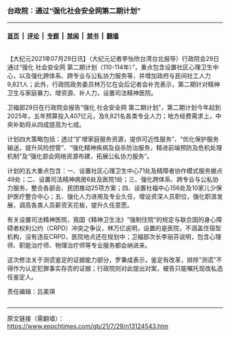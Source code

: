 ### 台政院︰通过“强化社会安全网第二期计划”

---

#### [首页](../../../..?n13124543) &nbsp;|&nbsp; [评论](../../../../../epoch-comment?n13124543) &nbsp;|&nbsp; [专题](../../../../../epoch-special?n13124543) &nbsp;|&nbsp; [禁闻](../../../../../epoch-news?n13124543) &nbsp;|&nbsp; [禁书](../../../../../books?n13124543) &nbsp;|&nbsp; [翻墙](https://github.com/gfw-breaker/nogfw/blob/master/README.md?n13124543)


<div class="column" id="artbody" itemprop="articleBody">
 <!-- article content begin -->
 <p>
  【大纪元2021年07月29日讯】（大纪元记者李怡欣台湾台北报导）行政院会29日通过“强化
  <ok href="https://www.epochtimes.com/gb/tag/%E7%A4%BE%E4%BC%9A%E5%AE%89%E5%85%A8%E7%BD%91.html">
   社会安全网
  </ok>
  第二期计划（110-114年）”，重点包含设置社区心理卫生中心，以及强化跨体系、跨专业与公私协力服务等，并增加政府与民间社工人力9,821人；此外，行政院政务委员林万亿在会后记者会补充表示，第二期针对精神卫生与家庭暴力，增资源、补人力，设置司法精神医院。
 </p>
 <p>
  卫福部29日在行政院会报告“强化
  <ok href="https://www.epochtimes.com/gb/tag/%E7%A4%BE%E4%BC%9A%E5%AE%89%E5%85%A8%E7%BD%91.html">
   社会安全网
  </ok>
  第二期计划”，第二期计划今年起到2025年，五年预算投入407亿元，及9,821名各类专业人力；地方经费需求上，中央补助将从四成提高为七成。
 </p>
 <p>
  计划四大策略包括：透过“扩增家庭服务资源，提供可近性服务”、“优化保护服务输送，提升风险控管”、“强化精神疾病及自杀防治服务，精进前端预防及危机处理机制”及“强化部会网络资源布建，拓展公私协力服务”。
 </p>
 <p>
  计划的五大重点包含：一、设置社区心理卫生中心71处及精障者协作模式服务据点49处；二、设置司法精神病房6处及医院1处；三、强化跨体系、跨专业与公私协力服务，整合各部会、民团推动25项方案；四、设置社福中心156处及10家儿少保护医疗整合中心；五、强化人力进用及专业久任，增设资深人员职位，强化职涯发展，调高各类人员薪资天花板，提升久任意愿。
 </p>
 <p>
  有关设置司法精神医院，我国《精神卫生法》“强制住院”的规定与联合国的身心障碍者权利公约（CRPD）冲突之争议，林万亿说明，设置的是医院，不涵盖住宿型机构，没有违反CRPD，医院地点还在规划中；卫福部次长李丽芬说明，包含心理师、职能治疗师、物理治疗师等专业服务都会纳进来。
 </p>
 <p>
  这次修法关于测谎鉴定的证据能力部分，罗秉成表示，鉴定有改革，排除“测谎”不得作为认定犯罪事实存否的证据；行政院则对此提出对案，被告只能嘱托现改私选任鉴定人。
 </p>
 <p>
  责任编辑：吕美琪
 </p>
 <!-- article content end -->
</div>


---

原文链接（需翻墙）：https://www.epochtimes.com/gb/21/7/29/n13124543.htm